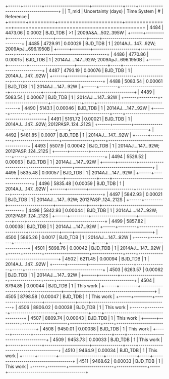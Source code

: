+------+---------+----------------------+---------------+-----+--------------------------------------+
|      |   T_mid |   Uncertainty (days) | Time System   | #   | Reference                            |
+======+=========+======================+===============+=====+======================================+
| 4484 | 4473.06 |              0.0002  | BJD_TDB       | >1  | 2009A&A...502..395W                  |
+------+---------+----------------------+---------------+-----+--------------------------------------+
| 4485 | 4729.91 |              0.00029 | BJD_TDB       | 1   | 2014AJ….147…92W; 2009ApJ...696.1950B |
+------+---------+----------------------+---------------+-----+--------------------------------------+
| 4486 | 4770.86 |              0.00015 | BJD_TDB       | 1   | 2014AJ….147…92W; 2009ApJ...696.1950B |
+------+---------+----------------------+---------------+-----+--------------------------------------+
| 4487 | 4793.19 |              0.00076 | BJD_TDB       | 1   | 2014AJ....147...92W                  |
+------+---------+----------------------+---------------+-----+--------------------------------------+
| 4488 | 5083.54 |              0.00061 | BJD_TDB       | 1   | 2014AJ....147...92W                  |
+------+---------+----------------------+---------------+-----+--------------------------------------+
| 4489 | 5083.54 |              0.00067 | BJD_TDB       | 1   | 2014AJ....147...92W                  |
+------+---------+----------------------+---------------+-----+--------------------------------------+
| 4490 | 5143.1  |              0.00046 | BJD_TDB       | 1   | 2014AJ....147...92W                  |
+------+---------+----------------------+---------------+-----+--------------------------------------+
| 4491 | 5161.72 |              0.00021 | BJD_TDB       | 1   | 2014AJ….147…92W; 2012PASP..124..212S |
+------+---------+----------------------+---------------+-----+--------------------------------------+
| 4492 | 5481.85 |              0.0007  | BJD_TDB       | 1   | 2014AJ....147...92W                  |
+------+---------+----------------------+---------------+-----+--------------------------------------+
| 4493 | 5507.9  |              0.00042 | BJD_TDB       | 1   | 2014AJ….147…92W; 2012PASP..124..212S |
+------+---------+----------------------+---------------+-----+--------------------------------------+
| 4494 | 5526.52 |              0.00063 | BJD_TDB       | 1   | 2014AJ....147...92W                  |
+------+---------+----------------------+---------------+-----+--------------------------------------+
| 4495 | 5835.48 |              0.00057 | BJD_TDB       | 1   | 2014AJ....147...92W                  |
+------+---------+----------------------+---------------+-----+--------------------------------------+
| 4496 | 5835.48 |              0.00059 | BJD_TDB       | 1   | 2014AJ....147...92W                  |
+------+---------+----------------------+---------------+-----+--------------------------------------+
| 4497 | 5842.93 |              0.00021 | BJD_TDB       | 1   | 2014AJ….147…92W; 2012PASP..124..212S |
+------+---------+----------------------+---------------+-----+--------------------------------------+
| 4498 | 5842.93 |              0.00044 | BJD_TDB       | 1   | 2014AJ….147…92W; 2012PASP..124..212S |
+------+---------+----------------------+---------------+-----+--------------------------------------+
| 4499 | 5857.82 |              0.00038 | BJD_TDB       | 1   | 2014AJ....147...92W                  |
+------+---------+----------------------+---------------+-----+--------------------------------------+
| 4500 | 5865.26 |              0.0017  | BJD_TDB       | 1   | 2014AJ....147...92W                  |
+------+---------+----------------------+---------------+-----+--------------------------------------+
| 4501 | 5898.76 |              0.00042 | BJD_TDB       | 1   | 2014AJ....147...92W                  |
+------+---------+----------------------+---------------+-----+--------------------------------------+
| 4502 | 6211.45 |              0.00094 | BJD_TDB       | 1   | 2014AJ....147...92W                  |
+------+---------+----------------------+---------------+-----+--------------------------------------+
| 4503 | 6263.57 |              0.00062 | BJD_TDB       | 1   | 2014AJ....147...92W                  |
+------+---------+----------------------+---------------+-----+--------------------------------------+
| 4504 | 8794.85 |              0.00044 | BJD_TDB       | 1   | This work                            |
+------+---------+----------------------+---------------+-----+--------------------------------------+
| 4505 | 8798.58 |              0.00047 | BJD_TDB       | 1   | This work                            |
+------+---------+----------------------+---------------+-----+--------------------------------------+
| 4506 | 8806.02 |              0.00038 | BJD_TDB       | 1   | This work                            |
+------+---------+----------------------+---------------+-----+--------------------------------------+
| 4507 | 8809.74 |              0.00043 | BJD_TDB       | 1   | This work                            |
+------+---------+----------------------+---------------+-----+--------------------------------------+
| 4508 | 9450.01 |              0.00038 | BJD_TDB       | 1   | This work                            |
+------+---------+----------------------+---------------+-----+--------------------------------------+
| 4509 | 9453.73 |              0.00033 | BJD_TDB       | 1   | This work                            |
+------+---------+----------------------+---------------+-----+--------------------------------------+
| 4510 | 9464.9  |              0.00034 | BJD_TDB       | 1   | This work                            |
+------+---------+----------------------+---------------+-----+--------------------------------------+
| 4511 | 9468.62 |              0.00033 | BJD_TDB       | 1   | This work                            |
+------+---------+----------------------+---------------+-----+--------------------------------------+